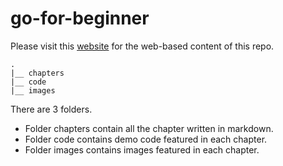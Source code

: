 # go-for-beginner
Please visit this [website](https://panda1835.github.io/go-for-beginner/intro.html) for the web-based content of this repo.
```
.
|__ chapters
|__ code
|__ images
```
There are 3 folders.
- Folder chapters contain all the chapter written in markdown.
- Folder code contains demo code featured in each chapter.
- Folder images contains images featured in each chapter.